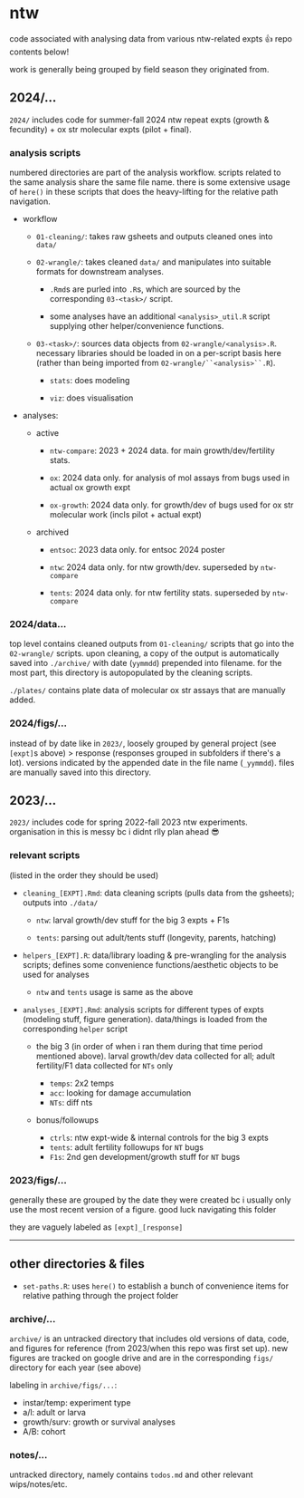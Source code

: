 # ntw

code associated with analysing data from various ntw-related expts 👍 repo contents below!

work is generally being grouped by field season they originated from.

## 2024/...

`2024/` includes code for summer-fall 2024 ntw repeat expts (growth & fecundity) + ox str molecular expts (pilot + final).

### analysis scripts

numbered directories are part of the analysis workflow. scripts related to the same analysis share the same file name. there is some extensive usage of `here()` in these scripts that does the heavy-lifting for the relative path navigation.

-   workflow

    -   `01-cleaning/`: takes raw gsheets and outputs cleaned ones into `data/`

    -   `02-wrangle/`: takes cleaned `data/` and manipulates into suitable formats for downstream analyses.

        -   `.Rmd`s are purled into `.R`s, which are sourced by the corresponding `03-<task>/` script.

        -   some analyses have an additional `<analysis>_util.R` script supplying other helper/convenience functions.

    -   `03-<task>/`: sources data objects from `02-wrangle/<analysis>.R`. necessary libraries should be loaded in on a per-script basis here (rather than being imported from ``` 02-wrangle/``<analysis>``.R ```).

        -   `stats`: does modeling

        -   `viz`: does visualisation

-   analyses:

    -   active

        -   `ntw-compare`: 2023 + 2024 data. for main growth/dev/fertility stats.

        -   `ox`: 2024 data only. for analysis of mol assays from bugs used in actual ox growth expt

        -   `ox-growth`: 2024 data only. for growth/dev of bugs used for ox str molecular work (incls pilot + actual expt)

    -   archived

        -   `entsoc`: 2023 data only. for entsoc 2024 poster

        -   `ntw`: 2024 data only. for ntw growth/dev. superseded by `ntw-compare`

        -   `tents`: 2024 data only. for ntw fertility stats. superseded by `ntw-compare`

### 2024/data...

top level contains cleaned outputs from `01-cleaning/` scripts that go into the `02-wrangle/` scripts. upon cleaning, a copy of the output is automatically saved into `./archive/` with date (`yymmdd`) prepended into filename. for the most part, this directory is autopopulated by the cleaning scripts.

`./plates/` contains plate data of molecular ox str assays that are manually added.

### 2024/figs/...

instead of by date like in `2023/`, loosely grouped by general project (see `[expt]`s above) \> response (responses grouped in subfolders if there's a lot). versions indicated by the appended date in the file name (`_yymmdd`). files are manually saved into this directory.

## 2023/...

`2023/` includes code for spring 2022-fall 2023 ntw experiments. organisation in this is messy bc i didnt rlly plan ahead 😎

### relevant scripts

(listed in the order they should be used)

-   `cleaning_[EXPT].Rmd`: data cleaning scripts (pulls data from the gsheets); outputs into `./data/`

    -   `ntw`: larval growth/dev stuff for the big 3 expts + F1s

    -   `tents`: parsing out adult/tents stuff (longevity, parents, hatching)

-   `helpers_[EXPT].R`: data/library loading & pre-wrangling for the analysis scripts; defines some convenience functions/aesthetic objects to be used for analyses

    -   `ntw` and `tents` usage is same as the above

-   `analyses_[EXPT].Rmd`: analysis scripts for different types of expts (modeling stuff, figure generation). data/things is loaded from the corresponding `helper` script

    -   the big 3 (in order of when i ran them during that time period mentioned above). larval growth/dev data collected for all; adult fertility/F1 data collected for `NTs` only

        -   `temps`: 2x2 temps
        -   `acc`: looking for damage accumulation
        -   `NTs`: diff nts

    -   bonus/followups

        -   `ctrls`: ntw expt-wide & internal controls for the big 3 expts
        -   `tents`: adult fertility followups for `NT` bugs
        -   `F1s`: 2nd gen development/growth stuff for `NT` bugs

### 2023/figs/...

generally these are grouped by the date they were created bc i usually only use the most recent version of a figure. good luck navigating this folder

they are vaguely labeled as `[expt]_[response]`

------------------------------------------------------------------------

## other directories & files

-   `set-paths.R`: uses `here()` to establish a bunch of convenience items for relative pathing through the project folder

### archive/...

`archive/` is an untracked directory that includes old versions of data, code, and figures for reference (from 2023/when this repo was first set up). new figures are tracked on google drive and are in the corresponding `figs/` directory for each year (see above)

labeling in `archive/figs/...`:

-   instar/temp: experiment type
-   a/l: adult or larva
-   growth/surv: growth or survival analyses
-   A/B: cohort

### notes/...

untracked directory, namely contains `todos.md` and other relevant wips/notes/etc.
